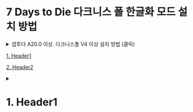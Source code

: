 # 7 Days to Die 다크니스 폴 한글화 모드 설치 방법

<details><summary>셉투다 A20.0 이상. 다크니스폴 V4 이상 설치 방법 (클릭)</summary>

1. GitHub 우측 Release로 가서 최신 버전의 zip 파일을 받으세요
2. 7 Days to Die 설치 폴더로 이동
3. 압축 파일을 열어서 Mods 폴더를 7 Daysto Die 설치 폴더에 압축 해제
4. Mods 폴더로 이동
5. 0-DarknessFallsCore_Koreana, 3-DF-BdubsVehicles_Koreana라는 폴더가 나오면 게임 실행. (실행 중이었으면 종료 후 재실행)

</details>




[1. Header1](#1-Header1)

[2. Header2](#11-Header2)

<details>
<summary><h1>1. Header1</h1></summary> 

  * 1
  * 2
  * 3
  * 4
  * 5
  * 6
  * 7
  * 8
  * 9
  * 10
  * 11
  * 12
  * 13
  * 14
  * 15
  * 16
  * 17
  
 <details>
 <summary><h2>1.1 Header2</h2></summary>

   * 1
  * 2
  * 3
  * 4
  * 5
  * 6
  * 7
  * 8
  * 9
  * 10
  * 11
  * 12
  * 13
  * 14
  * 15
  * 16
  * 17
 
  </details>
 
</details>
